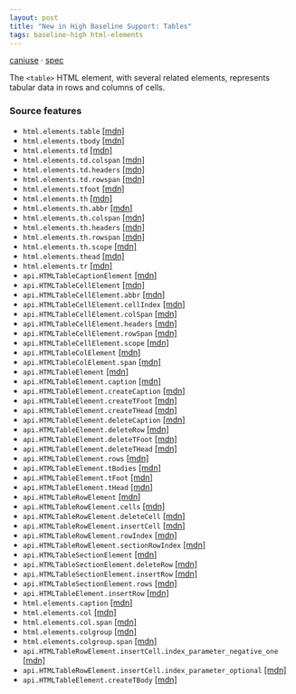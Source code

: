 ```yaml
---
layout: post
title: "New in High Baseline Support: Tables"
tags: baseline-high html-elements
---
```


[caniuse](https://caniuse.com/?search=table) · [spec](https://html.spec.whatwg.org/multipage/tables.html)

The `<table>` HTML element, with several related elements, represents tabular data in rows and columns of cells.

### Source features

- ``html.elements.table`` [[mdn]](https://https://developer.mozilla.org/en-US/search?q=html.elements.table)
- ``html.elements.tbody`` [[mdn]](https://https://developer.mozilla.org/en-US/search?q=html.elements.tbody)
- ``html.elements.td`` [[mdn]](https://https://developer.mozilla.org/en-US/search?q=html.elements.td)
- ``html.elements.td.colspan`` [[mdn]](https://https://developer.mozilla.org/en-US/search?q=html.elements.td.colspan)
- ``html.elements.td.headers`` [[mdn]](https://https://developer.mozilla.org/en-US/search?q=html.elements.td.headers)
- ``html.elements.td.rowspan`` [[mdn]](https://https://developer.mozilla.org/en-US/search?q=html.elements.td.rowspan)
- ``html.elements.tfoot`` [[mdn]](https://https://developer.mozilla.org/en-US/search?q=html.elements.tfoot)
- ``html.elements.th`` [[mdn]](https://https://developer.mozilla.org/en-US/search?q=html.elements.th)
- ``html.elements.th.abbr`` [[mdn]](https://https://developer.mozilla.org/en-US/search?q=html.elements.th.abbr)
- ``html.elements.th.colspan`` [[mdn]](https://https://developer.mozilla.org/en-US/search?q=html.elements.th.colspan)
- ``html.elements.th.headers`` [[mdn]](https://https://developer.mozilla.org/en-US/search?q=html.elements.th.headers)
- ``html.elements.th.rowspan`` [[mdn]](https://https://developer.mozilla.org/en-US/search?q=html.elements.th.rowspan)
- ``html.elements.th.scope`` [[mdn]](https://https://developer.mozilla.org/en-US/search?q=html.elements.th.scope)
- ``html.elements.thead`` [[mdn]](https://https://developer.mozilla.org/en-US/search?q=html.elements.thead)
- ``html.elements.tr`` [[mdn]](https://https://developer.mozilla.org/en-US/search?q=html.elements.tr)
- ``api.HTMLTableCaptionElement`` [[mdn]](https://https://developer.mozilla.org/en-US/search?q=api.HTMLTableCaptionElement)
- ``api.HTMLTableCellElement`` [[mdn]](https://https://developer.mozilla.org/en-US/search?q=api.HTMLTableCellElement)
- ``api.HTMLTableCellElement.abbr`` [[mdn]](https://https://developer.mozilla.org/en-US/search?q=api.HTMLTableCellElement.abbr)
- ``api.HTMLTableCellElement.cellIndex`` [[mdn]](https://https://developer.mozilla.org/en-US/search?q=api.HTMLTableCellElement.cellIndex)
- ``api.HTMLTableCellElement.colSpan`` [[mdn]](https://https://developer.mozilla.org/en-US/search?q=api.HTMLTableCellElement.colSpan)
- ``api.HTMLTableCellElement.headers`` [[mdn]](https://https://developer.mozilla.org/en-US/search?q=api.HTMLTableCellElement.headers)
- ``api.HTMLTableCellElement.rowSpan`` [[mdn]](https://https://developer.mozilla.org/en-US/search?q=api.HTMLTableCellElement.rowSpan)
- ``api.HTMLTableCellElement.scope`` [[mdn]](https://https://developer.mozilla.org/en-US/search?q=api.HTMLTableCellElement.scope)
- ``api.HTMLTableColElement`` [[mdn]](https://https://developer.mozilla.org/en-US/search?q=api.HTMLTableColElement)
- ``api.HTMLTableColElement.span`` [[mdn]](https://https://developer.mozilla.org/en-US/search?q=api.HTMLTableColElement.span)
- ``api.HTMLTableElement`` [[mdn]](https://https://developer.mozilla.org/en-US/search?q=api.HTMLTableElement)
- ``api.HTMLTableElement.caption`` [[mdn]](https://https://developer.mozilla.org/en-US/search?q=api.HTMLTableElement.caption)
- ``api.HTMLTableElement.createCaption`` [[mdn]](https://https://developer.mozilla.org/en-US/search?q=api.HTMLTableElement.createCaption)
- ``api.HTMLTableElement.createTFoot`` [[mdn]](https://https://developer.mozilla.org/en-US/search?q=api.HTMLTableElement.createTFoot)
- ``api.HTMLTableElement.createTHead`` [[mdn]](https://https://developer.mozilla.org/en-US/search?q=api.HTMLTableElement.createTHead)
- ``api.HTMLTableElement.deleteCaption`` [[mdn]](https://https://developer.mozilla.org/en-US/search?q=api.HTMLTableElement.deleteCaption)
- ``api.HTMLTableElement.deleteRow`` [[mdn]](https://https://developer.mozilla.org/en-US/search?q=api.HTMLTableElement.deleteRow)
- ``api.HTMLTableElement.deleteTFoot`` [[mdn]](https://https://developer.mozilla.org/en-US/search?q=api.HTMLTableElement.deleteTFoot)
- ``api.HTMLTableElement.deleteTHead`` [[mdn]](https://https://developer.mozilla.org/en-US/search?q=api.HTMLTableElement.deleteTHead)
- ``api.HTMLTableElement.rows`` [[mdn]](https://https://developer.mozilla.org/en-US/search?q=api.HTMLTableElement.rows)
- ``api.HTMLTableElement.tBodies`` [[mdn]](https://https://developer.mozilla.org/en-US/search?q=api.HTMLTableElement.tBodies)
- ``api.HTMLTableElement.tFoot`` [[mdn]](https://https://developer.mozilla.org/en-US/search?q=api.HTMLTableElement.tFoot)
- ``api.HTMLTableElement.tHead`` [[mdn]](https://https://developer.mozilla.org/en-US/search?q=api.HTMLTableElement.tHead)
- ``api.HTMLTableRowElement`` [[mdn]](https://https://developer.mozilla.org/en-US/search?q=api.HTMLTableRowElement)
- ``api.HTMLTableRowElement.cells`` [[mdn]](https://https://developer.mozilla.org/en-US/search?q=api.HTMLTableRowElement.cells)
- ``api.HTMLTableRowElement.deleteCell`` [[mdn]](https://https://developer.mozilla.org/en-US/search?q=api.HTMLTableRowElement.deleteCell)
- ``api.HTMLTableRowElement.insertCell`` [[mdn]](https://https://developer.mozilla.org/en-US/search?q=api.HTMLTableRowElement.insertCell)
- ``api.HTMLTableRowElement.rowIndex`` [[mdn]](https://https://developer.mozilla.org/en-US/search?q=api.HTMLTableRowElement.rowIndex)
- ``api.HTMLTableRowElement.sectionRowIndex`` [[mdn]](https://https://developer.mozilla.org/en-US/search?q=api.HTMLTableRowElement.sectionRowIndex)
- ``api.HTMLTableSectionElement`` [[mdn]](https://https://developer.mozilla.org/en-US/search?q=api.HTMLTableSectionElement)
- ``api.HTMLTableSectionElement.deleteRow`` [[mdn]](https://https://developer.mozilla.org/en-US/search?q=api.HTMLTableSectionElement.deleteRow)
- ``api.HTMLTableSectionElement.insertRow`` [[mdn]](https://https://developer.mozilla.org/en-US/search?q=api.HTMLTableSectionElement.insertRow)
- ``api.HTMLTableSectionElement.rows`` [[mdn]](https://https://developer.mozilla.org/en-US/search?q=api.HTMLTableSectionElement.rows)
- ``api.HTMLTableElement.insertRow`` [[mdn]](https://https://developer.mozilla.org/en-US/search?q=api.HTMLTableElement.insertRow)
- ``html.elements.caption`` [[mdn]](https://https://developer.mozilla.org/en-US/search?q=html.elements.caption)
- ``html.elements.col`` [[mdn]](https://https://developer.mozilla.org/en-US/search?q=html.elements.col)
- ``html.elements.col.span`` [[mdn]](https://https://developer.mozilla.org/en-US/search?q=html.elements.col.span)
- ``html.elements.colgroup`` [[mdn]](https://https://developer.mozilla.org/en-US/search?q=html.elements.colgroup)
- ``html.elements.colgroup.span`` [[mdn]](https://https://developer.mozilla.org/en-US/search?q=html.elements.colgroup.span)
- ``api.HTMLTableRowElement.insertCell.index_parameter_negative_one`` [[mdn]](https://https://developer.mozilla.org/en-US/search?q=api.HTMLTableRowElement.insertCell.index_parameter_negative_one)
- ``api.HTMLTableRowElement.insertCell.index_parameter_optional`` [[mdn]](https://https://developer.mozilla.org/en-US/search?q=api.HTMLTableRowElement.insertCell.index_parameter_optional)
- ``api.HTMLTableElement.createTBody`` [[mdn]](https://https://developer.mozilla.org/en-US/search?q=api.HTMLTableElement.createTBody)
